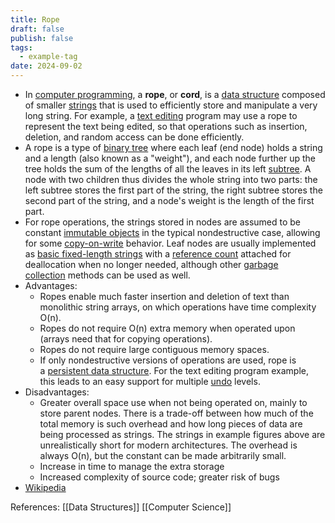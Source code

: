 ```yaml
---
title: Rope
draft: false
publish: false
tags:
  - example-tag
date: 2024-09-02
---
```

- In [computer programming](https://en.wikipedia.org/wiki/Computer_programming), a **rope**, or **cord**, is a [data structure](https://en.wikipedia.org/wiki/Data_structure) composed of smaller [strings](https://en.wikipedia.org/wiki/String_(computer_science)) that is used to efficiently store and manipulate a very long string. For example, a [text editing](https://en.wikipedia.org/wiki/Text_editing) program may use a rope to represent the text being edited, so that operations such as insertion, deletion, and random access can be done efficiently.
- A rope is a type of [binary tree](https://en.wikipedia.org/wiki/Binary_tree) where each leaf (end node) holds a string and a length (also known as a "weight"), and each node further up the tree holds the sum of the lengths of all the leaves in its left [subtree](https://en.wikipedia.org/wiki/Subtree). A node with two children thus divides the whole string into two parts: the left subtree stores the first part of the string, the right subtree stores the second part of the string, and a node's weight is the length of the first part.
- For rope operations, the strings stored in nodes are assumed to be constant [immutable objects](https://en.wikipedia.org/wiki/Immutable_object) in the typical nondestructive case, allowing for some [copy-on-write](https://en.wikipedia.org/wiki/Copy-on-write) behavior. Leaf nodes are usually implemented as [basic fixed-length strings](https://en.wikipedia.org/wiki/String_(computer_science)) with a [reference count](https://en.wikipedia.org/wiki/Reference_counting) attached for deallocation when no longer needed, although other [garbage collection](https://en.wikipedia.org/wiki/Garbage_collection_(computer_science)) methods can be used as well.
- Advantages:
	- Ropes enable much faster insertion and deletion of text than monolithic string arrays, on which operations have time complexity O(n).
	- Ropes do not require O(n) extra memory when operated upon (arrays need that for copying operations).
	- Ropes do not require large contiguous memory spaces.
	- If only nondestructive versions of operations are used, rope is a [persistent data structure](https://en.wikipedia.org/wiki/Persistent_data_structure). For the text editing program example, this leads to an easy support for multiple [undo](https://en.wikipedia.org/wiki/Undo) levels.
- Disadvantages:
	- Greater overall space use when not being operated on, mainly to store parent nodes. There is a trade-off between how much of the total memory is such overhead and how long pieces of data are being processed as strings. The strings in example figures above are unrealistically short for modern architectures. The overhead is always O(n), but the constant can be made arbitrarily small.
	- Increase in time to manage the extra storage
	- Increased complexity of source code; greater risk of bugs
- [Wikipedia](https://en.wikipedia.org/wiki/Rope_(data_structure))

References: [[Data Structures]] [[Computer Science]]